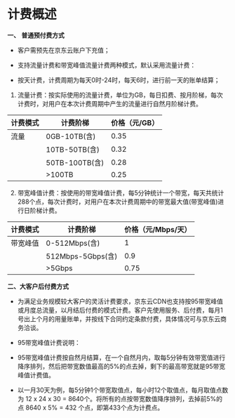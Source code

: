 # 计费概述

**一、** **普通预付费方式**

* 客户需预先在京东云账户下充值；

* 支持流量计费和带宽峰值流量计费两种模式，默认采用流量计费：

* 按天计费，计费周期为每天0时-24时，每天6时，进行前一天的账单结算；

1)   流量计费：按实际使用的流量计费，单位为GB，每日扣费、按月阶梯，每次计费时，对用户在本次计费周期中产生的流量进行自然月阶梯计费。

| **计费模式** | **计费阶梯**   | **价格（元/GB）** |
| ------------ | -------------- | ----------------- |
| 流量         | 0GB-10TB(含)   | 0.35              |
|              | 10TB-50TB(含)  | 0.32              |
|              | 50TB-100TB(含) | 0.28              |
|              | >100TB         | 0.25              |

2)   带宽峰值计费：按使用的带宽峰值计费，每5分钟统计一个带宽，每天共统计288个点，每次计费时，对用户在本次计费周期中的带宽最大值(带宽峰值)进行日阶梯计费。

| **计费模式** | **计费阶梯**      | **价格（元/Mbps/天）** |
| ------------ | ----------------- | ---------------------- |
| 带宽峰值     | 0-512Mbps(含)     | 1                      |
|              | 512Mbps-5Gbps(含) | 0.9                    |
|              | >5Gbps            | 0.75                   |

**二、大客户后付费方式**

* 为满足业务规模较大客户的灵活计费要求，京东云CDN也支持按95带宽峰值或月度总流量，以月结后付费的模式计费。客户先使用服务、后付费，每月1号出上个月的用量账单，并按线下合同约定条款付费，具体情况可与京东云商务洽谈。

* 95带宽峰值计费说明：

* 95带宽峰值计费按自然月结算，在一个自然月内，取每5分钟有效带宽值进行降序排列，然后把带宽数值最高的5%的点去掉，剩下的最高带宽就是95带宽峰值计费值。

* 以一月30天为例，每5分钟1个带宽取值点，每小时12个取值点，每月取值点数为 12 x 24 x 30 = 8640个。将所有的点按带宽数值降序排列，去掉前5%的点 8640 x 5% = 432 个点，即第433个点为计费点。
